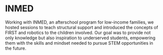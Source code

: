 # INMED

Working with INMED, an afterschool program for low-income families, we hosted sessions to teach structural support and introduced the concepts of FIRST and robotics to the children involved. Our goal was to provide not only knowledge but also inspiration to underserved students, empowering them with the skills and mindset needed to pursue STEM opportunities in the future.